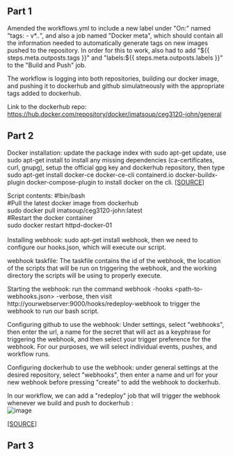 Part 1
--------
Amended the workflows.yml to include a new label under "On:" named "tags: - v*.*.*", and also a job named "Docker meta", which should contain all the information needed to automatically generate tags on new images pushed to the repository. In order for this to work, also had to add "${{ steps.meta.outposts.tags }}" and "labels:${{ steps.meta.outposts.labels }}" to the "Build and Push" job.  <br/>

The workflow is logging into both repositories, building our docker image, and pushing it to dockerhub and github simulatneously with the appropriate tags added to dockerhub. <br/>

Link to the dockerhub repo: https://hub.docker.com/repository/docker/imatsoup/ceg3120-john/general <br/>

Part 2
--------

Docker installation: update the package index with sudo apt-get update, use sudo apt-get install to install any missing dependencies (ca-certificates, curl, gnupg), setup the official gpg key and dockerhub repository, then type sudo apt-get install docker-ce docker-ce-cli containerd.io docker-buildx-plugin docker-compose-plugin to install docker on the cli. <a href="https://docs.docker.com/engine/install/ubuntu/">[SOURCE]</a> <br/>

Script contents: #!bin/bash <br/>
                 #Pull the latest docker image from dockerhub  <br/>
                 sudo docker pull imatsoup/ceg3120-john:latest <br/>
                 #Restart the docker container <br/>
                 sudo docker restart httpd-docker-01 <br/>
                 <br/>
Installing webhook: sudo apt-get install webhook, then we need to configure our hooks.json, which will execute our script. <br/> 

webhook taskfile: The taskfile contains the id of the webhook, the location of the scripts that will be run on triggering the webhook, and the working directory the scripts will be using to properly execute. </br>

Starting the webhook: run the command webhook -hooks <path-to-webhooks.json> -verbose, then visit http://yourwebserver:9000/hooks/redeploy-webhook to trigger the webhook to run our bash script. <br/>

Configuring github to use the webhook: Under settings, select "webhooks", then enter the url, a name for the secret that will act as a keyphrase for triggering the webhook, and then select your trigger preference for the webhook. For our purposes, we will select individual events, pushes, and workflow runs. <br/>

Configuring dockerhub to use the webhook: under general settings at the desired repository, select "webhooks", then enter a name and url for your new webhook before pressing "create" to add the webhook to dockerhub. <br/>

In our workflow, we can add a "redeploy" job that will trigger the webhook whenever we build and push to dockerhub : <br/>
![image](https://user-images.githubusercontent.com/93290208/231549963-59f0e289-bc96-4a42-9224-977a313f5d83.png) <br/>

<a href="https://levelup.gitconnected.com/automated-deployment-using-docker-github-actions-and-webhooks-54018fc12e32">[SOURCE]</a> <br/>


Part 3
--------

